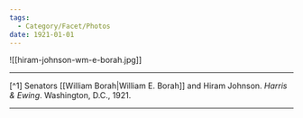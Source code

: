 ```yaml
---
tags:
  - Category/Facet/Photos
date: 1921-01-01
---
```

![[hiram-johnson-wm-e-borah.jpg]]

---

[^1] Senators [[William Borah|William E. Borah]] and Hiram Johnson. *Harris & Ewing*. Washington, D.C., 1921.

---
